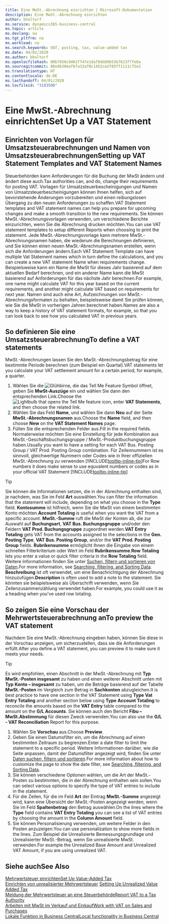 ```yaml
---
title: Eine MwSt.-Abrechnung einrichten | Microsoft-Dokumentation
description: Eine MwSt.-Abrechnung einrichten
author: bholtorf
ms.service: dynamics365-business-central
ms.topic: article
ms.devlang: na
ms.tgt_pltfrm: na
ms.workload: na
ms.search.keywords: VAT, posting, tax, value-added tax
ms.date: 04/01/2020
ms.author: bholtorf
ms.openlocfilehash: 00b7958c9402ff47e1daf8ddd9b55b7623f7fe6a
ms.sourcegitcommit: 88e4b30eaf6fa32af0c1452ce2f85ff1111c75e2
ms.translationtype: HT
ms.contentlocale: de-DE
ms.lasthandoff: 04/01/2020
ms.locfileid: "3183500"
---
```

# <a name="set-up-a-vat-statement"></a><span data-ttu-id="d2da7-103">Eine MwSt.-Abrechnung einrichten</span><span class="sxs-lookup"><span data-stu-id="d2da7-103">Set Up a VAT Statement</span></span>

## <a name="setting-up-vat-statement-templates-and-vat-statement-names"></a><span data-ttu-id="d2da7-104">Einrichten von Vorlagen für Umsatzsteuerabrechnungen und Namen von Umsatzsteuerabrechnungen</span><span class="sxs-lookup"><span data-stu-id="d2da7-104">Setting up VAT Statement Templates and VAT Statement Names</span></span>
<span data-ttu-id="d2da7-105">Steuerbehörden kann Anforderungen für die Buchung der MwSt ändern und ändert diese auch.</span><span class="sxs-lookup"><span data-stu-id="d2da7-105">Tax authorities can, and do, change their requirements for posting VAT.</span></span> <span data-ttu-id="d2da7-106">Vorlagen für Umsatzsteuerbescheinigungen und Namen von Umsatzsteuerbescheinigungen können Ihnen helfen, sich auf bevorstehende Änderungen vorzubereiten und einen reibungslosen Übergang zu den neuen Anforderungen zu schaffen.</span><span class="sxs-lookup"><span data-stu-id="d2da7-106">VAT Statement templates and VAT statement names can help you prepare for upcoming changes and make a smooth transition to the new requirements.</span></span> <span data-ttu-id="d2da7-107">Sie können MwSt.-Abrechnungsvorlagen verwenden, um verschiedene Berichte einzurichten, wenn Sie die Abrechnung drucken möchten.</span><span class="sxs-lookup"><span data-stu-id="d2da7-107">You can use VAT statement templates to setup different Reports when choosing to print the statement.</span></span> <span data-ttu-id="d2da7-108">Jede MwSt.-Abrechnungsvorlage kann mehrere MwSt.-Abrechnungsnamen haben, die wiederum die Berechnungen definieren, und Sie können einen neuen MwSt.-Abrechnungsnamen erstellen, wenn sich die Anforderungen ändern.</span><span class="sxs-lookup"><span data-stu-id="d2da7-108">Each VAT Statement Template can have multiple Vat Statement names which in turn define the calculations, and you can create a new VAT statement Name when requirements change.</span></span> <span data-ttu-id="d2da7-109">Beispielsweise kann ein Name die MwSt für dieses Jahr basierend auf dem aktuellen Bedarf berechnen, und ein anderer Name kann die MwSt basierend auf Anforderungen für das nächste Jahr berechnen.</span><span class="sxs-lookup"><span data-stu-id="d2da7-109">For example, one name might calculate VAT for this year based on the current requirements, and another might calculate VAT based on requirements for next year.</span></span> <span data-ttu-id="d2da7-110">Namen sind auch eine Art, Aufzeichnungen von MwSt.-Abrechnungsformaten zu behalten, beispielsweise damit Sie prüfen können, wie Sie die MwSt in vorherigen Jahren berechnet haben.</span><span class="sxs-lookup"><span data-stu-id="d2da7-110">Names are also a way to keep a history of VAT statement formats, for example, so that you can look back to see how you calculated VAT in previous years.</span></span>

## <a name="to-define-a-vat-statements"></a><span data-ttu-id="d2da7-111">So definieren Sie eine Umsatzsteuerabrechnung</span><span class="sxs-lookup"><span data-stu-id="d2da7-111">To define a VAT statements</span></span>
<span data-ttu-id="d2da7-112">MwSt.-Abrechnungen lassen Sie den MwSt.-Abrechnungsbetrag für eine bestimmte Periode berechnen (zum Beispiel ein Quartal).</span><span class="sxs-lookup"><span data-stu-id="d2da7-112">VAT statements let you calculate your VAT settlement amount for a certain period, for example, a quarter.</span></span>

1. <span data-ttu-id="d2da7-113">Wählen Sie die ![Glühbirne, die das Tell Me Feature](media/ui-search/search_small.png "Was möchten Sie tun?") Symbol öffnet, geben Sie **MwSt-Auszüge** ein und wählen Sie dann den entsprechenden Link.</span><span class="sxs-lookup"><span data-stu-id="d2da7-113">Choose the ![Lightbulb that opens the Tell Me feature](media/ui-search/search_small.png "Tell me what you want to do") icon, enter **VAT Statements**, and then choose the related link.</span></span>  
2. <span data-ttu-id="d2da7-114">Wählen Sie das Feld **Name**, und wählen Sie dann **Neu** auf der Seite **MwSt.-Abrechnungsnamen** aus.</span><span class="sxs-lookup"><span data-stu-id="d2da7-114">Choose the **Name** field, and then choose **New** on the **VAT Statement Names** page.</span></span>
3. <span data-ttu-id="d2da7-115">Füllen Sie die entsprechenden Felder aus.</span><span class="sxs-lookup"><span data-stu-id="d2da7-115">Fill in the required fields.</span></span> <span data-ttu-id="d2da7-116">Normalerweise möchten Sie eine Einstellung für jede Kombination aus MwSt.-Geschäftsbuchungsgruppe / MwSt.-Produktbuchungsgruppe haben.</span><span class="sxs-lookup"><span data-stu-id="d2da7-116">Usually you want to have a setting for each VAT Bus. Posting Group / VAT Prod. Posting Group combination.</span></span> <span data-ttu-id="d2da7-117">Für Zeilennummern ist es sinnvoll, gleichwertige Nummern oder Codes wie in Ihrer offiziellen MwSt.-Abrechnung zu verwenden [!INCLUDE[tooltip-inline-tip](includes/tooltip-inline-tip_md.md)]</span><span class="sxs-lookup"><span data-stu-id="d2da7-117">For Row numbers it does make sense to use equvalent numbers or codes as in your official VAT Statement [!INCLUDE[tooltip-inline-tip](includes/tooltip-inline-tip_md.md)]</span></span> 


> [!Tip]
> <span data-ttu-id="d2da7-118">Sie können die Informationen setzen, die in der Abrechnung enthalten sind, je nachdem, was Sie im Feld **Art** auswählen.</span><span class="sxs-lookup"><span data-stu-id="d2da7-118">You can filter the information that the statement will include, depending on what you choose in the **Type** field.</span></span> <span data-ttu-id="d2da7-119">**Kontosumme** ist hilfreich, wenn Sie die MwSt von einem bestimmten Konto möchten.</span><span class="sxs-lookup"><span data-stu-id="d2da7-119">**Account Totaling** is useful when you want the VAT from a specific account.</span></span>
<span data-ttu-id="d2da7-120">**MwSt.-Summe** ruft die MwSt der Konten ab, die zur Auswahl auf **Buchungsart**, **VAT Bus. Buchungsgruppe** und/oder den Feldern **VAT Prod. Buchungsgruppe** zugeordnet werden.</span><span class="sxs-lookup"><span data-stu-id="d2da7-120">**VAT Entry Totaling** gets VAT from the accounts assigned to the selections in the **Gen. Posting Type**, **VAT Bus. Posting Group**, and/or the **VAT Prod. Posting Group** fields.</span></span> <span data-ttu-id="d2da7-121">**Rubrikensumme** ermöglicht Ihnen die Eingabe von einem schnellen Filterkriterium oder Wert im Feld **Rubrikensumme**.</span><span class="sxs-lookup"><span data-stu-id="d2da7-121">**Row Totaling** lets you enter a value or quick filter criteria in the **Row Totaling** field.</span></span> <span data-ttu-id="d2da7-122">Weitere Informationen finden Sie unter [Suchen, filtern und sortieren von Daten](ui-enter-criteria-filters.md).</span><span class="sxs-lookup"><span data-stu-id="d2da7-122">For more information, see [Searching, filtering, and Sorting Data](ui-enter-criteria-filters.md).</span></span> <span data-ttu-id="d2da7-123">**Beschreibung** ist oft verwendet, um eine Benachrichtigung der Abrechnung hinzuzufügen.</span><span class="sxs-lookup"><span data-stu-id="d2da7-123">**Description** is often used to add a note to the statement.</span></span> <span data-ttu-id="d2da7-124">Sie könnten sie beispielsweise als Überschrift verwenden, wenn Sie Zeilenzusammenzählung verwendet haben.</span><span class="sxs-lookup"><span data-stu-id="d2da7-124">For example, you could use it as a heading when you've used row totaling.</span></span>

## <a name="to-preview-the-vat-statement"></a><span data-ttu-id="d2da7-125">So zeigen Sie eine Vorschau der Mehrwertsteuerabrechnung an</span><span class="sxs-lookup"><span data-stu-id="d2da7-125">To preview the VAT statement</span></span>
<span data-ttu-id="d2da7-126">Nachdem Sie eine MwSt.-Abrechnung eingeben haben, können Sie diese in der Vorschau anzeigen, um sicherzustellen, dass sie die Anforderungen erfüllt.</span><span class="sxs-lookup"><span data-stu-id="d2da7-126">After you define a VAT statement, you can preview it to make sure it meets your needs.</span></span>
> [!Tip]
> <span data-ttu-id="d2da7-127">Es wird empfohlen, einen Abschnitt in der MwSt.-Abrechnung mit **Typ** **MwSt.-Posten insgesamt** zu haben und einen weiterer Abschnitt unten mit **Typ** **Konto – insgesamt** zu haben, um die Beträge basierend auf der Tabelle **MwSt.-Posten** im Vergleich zum Betrag in **Sachkonten** abzugleichen.</span><span class="sxs-lookup"><span data-stu-id="d2da7-127">It is best practice to have one section in the VAT Statement using **Type** **Vat Entry Totaling** and another section below using **Type** **Account Totaling** to reconcile the amounts based on the **VAT Entry** table compared to the amount on the **G/L Accounts**.</span></span> <span data-ttu-id="d2da7-128">Sie können auch den Bericht **Fibu – MwSt.Abstimmung** für diesen Zweck verwenden.</span><span class="sxs-lookup"><span data-stu-id="d2da7-128">You can also use the **G/L - VAT Reconciliation** Report for this purpose.</span></span>

1. <span data-ttu-id="d2da7-129">Wählen Sie **Vorschau** aus.</span><span class="sxs-lookup"><span data-stu-id="d2da7-129">Choose **Preview**.</span></span>
2. <span data-ttu-id="d2da7-130">Geben Sie einen Datumsfilter ein, um die Abrechnung auf einen bestimmten Zeitraum zu begrenzen.</span><span class="sxs-lookup"><span data-stu-id="d2da7-130">Enter a date filter to limit the statement to a specific period.</span></span> <span data-ttu-id="d2da7-131">Weitere Informationen darüber, wie die Seite anpassen, damit der Datumsfilter angezeigt wird, finden Sie unter [Daten suchen, filtern und sortieren](ui-enter-criteria-filters.md).</span><span class="sxs-lookup"><span data-stu-id="d2da7-131">For more information about how to customize the page to show the date filter, see [Searching, filtering, and Sorting Data](ui-enter-criteria-filters.md).</span></span>
3. <span data-ttu-id="d2da7-132">Sie können verschiedene Optionen wählen, um die Art der MwSt.-Posten zu bestimmten, die in der Abrechnung enthalten sein sollen.</span><span class="sxs-lookup"><span data-stu-id="d2da7-132">You can select various options to specify the type of VAT entries to include in the statement.</span></span>
4. <span data-ttu-id="d2da7-133">Für die Zeilen, für die im Feld **Art** der Eintrag **MwSt.-Summe** angezeigt wird, kann eine Übersicht der MwSt.-Posten angezeigt werden, wenn Sie im Feld **Spaltenbetrag** den Betrag auswählen.</span><span class="sxs-lookup"><span data-stu-id="d2da7-133">On the lines where the **Type** field contains **VAT Entry Totaling** you can see a list of VAT entries by choosing the amount in the **Column Amount** field.</span></span>
5. <span data-ttu-id="d2da7-134">Sie können Personalisierung verwenden, um weitere Felder in den Posten anzuzeigen.</span><span class="sxs-lookup"><span data-stu-id="d2da7-134">You can use personalization to show more fields in the lines.</span></span> <span data-ttu-id="d2da7-135">Zum Beispiel die Unrealisierte Bemessungsgrundlage und Unrealisierter MwSt.-Betrag, wenn Sie unrealisierte MwSt. verwenden.</span><span class="sxs-lookup"><span data-stu-id="d2da7-135">For example the Unrealized Base Amount and Unrealized VAT Amount, if you are using unrealized VAT.</span></span>

## <a name="see-also"></a><span data-ttu-id="d2da7-136">Siehe auch</span><span class="sxs-lookup"><span data-stu-id="d2da7-136">See Also</span></span>  
[<span data-ttu-id="d2da7-137">Mehrwertsteuer einrichten</span><span class="sxs-lookup"><span data-stu-id="d2da7-137">Set Up Value-Added Tax</span></span>](finance-setup-vat.md)  
<span data-ttu-id="d2da7-138">[Einrichten von unrealisierter Mehrwertsteuer](finance-setup-unrealized-vat.md)    </span><span class="sxs-lookup"><span data-stu-id="d2da7-138">[Setting Up Unrealized Value Added Tax](finance-setup-unrealized-vat.md)    </span></span>  
[<span data-ttu-id="d2da7-139">Meldung der Mehrwertsteuer an eine Steuerbehörde</span><span class="sxs-lookup"><span data-stu-id="d2da7-139">Report VAT to a Tax Authority</span></span>](finance-how-report-vat.md)  
[<span data-ttu-id="d2da7-140">Arbeiten mit MwSt im Verkauf und Einkauf</span><span class="sxs-lookup"><span data-stu-id="d2da7-140">Work with VAT on Sales and Purchases</span></span>](finance-work-with-vat.md)  
[<span data-ttu-id="d2da7-141">Lokale Funktion in Business Central</span><span class="sxs-lookup"><span data-stu-id="d2da7-141">Local functionality in Business Central</span></span>](about-localization.md)
